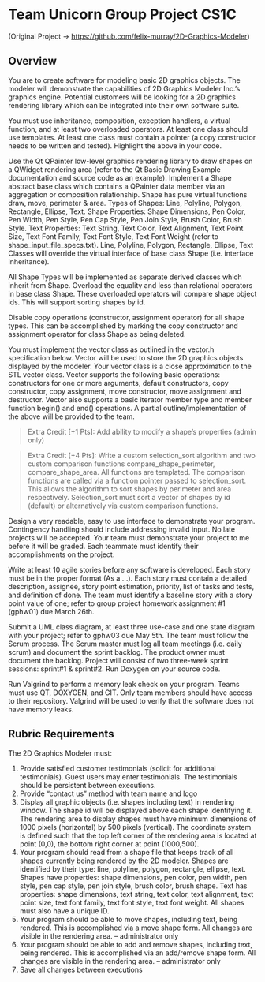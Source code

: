# Team Unicorn Group Project CS1C
(Original Project -> https://github.com/felix-murray/2D-Graphics-Modeler)
## Overview
You are to create software for modeling basic 2D graphics objects. The modeler will demonstrate the capabilities of 2D Graphics Modeler Inc.’s graphics engine. Potential customers will be looking for a 2D graphics rendering library which can be integrated into their own software suite.

You must use inheritance, composition, exception handlers, a virtual function, and at least two overloaded operators. At least one class should use templates. At least one class must contain a pointer (a copy constructor needs to be written and tested). Highlight the above in your code.

Use the Qt QPainter low-level graphics rendering library to draw shapes on a QWidget rendering area (refer to the Qt Basic Drawing Example documentation and source code as an example). Implement a Shape abstract base class which contains a QPainter data member via an aggregation or composition relationship. Shape has pure virtual functions draw, move, perimeter & area. Types of Shapes: Line, Polyline, Polygon, Rectangle, Ellipse, Text. Shape Properties: Shape Dimensions, Pen Color, Pen Width, Pen Style, Pen Cap Style, Pen Join Style, Brush Color, Brush Style. Text Properties: Text String, Text Color, Text Alignment, Text Point Size, Text Font Family, Text Font Style, Text Font Weight (refer to shape_input_file_specs.txt). Line, Polyline, Polygon, Rectangle, Ellipse, Text Classes will override the virtual interface of base class Shape (i.e. interface inheritance).

All Shape Types will be implemented as separate derived classes which inherit from Shape. Overload the equality and less than relational operators in base class Shape. These overloaded operators will compare shape object ids. This will support sorting shapes by id.

Disable copy operations (constructor, assignment operator) for all shape types. This can be accomplished by marking the copy constructor and assignment operator for class Shape as being deleted.


You must implement the vector class as outlined in the vector.h specification below. Vector will be used to store the 2D graphics objects displayed by the modeler. Your vector class is a close approximation to the STL vector class. Vector supports the following basic operations: constructors for one or more arguments, default constructors, copy constructor, copy assignment, move constructor, move assignment and destructor. Vector also supports a basic iterator member type and member function begin() and end() operations. A partial outline/implementation of the above will be provided to the team.

>Extra Credit [+1 Pts]: Add ability to modify a shape’s properties (admin only)

>Extra Credit [+4 Pts]: Write a custom selection_sort algorithm and two custom comparison functions compare_shape_perimeter, compare_shape_area. All functions are templated. The comparison functions are called via a function pointer passed to selection_sort. This allows the algorithm to sort shapes by perimeter and area respectively. Selection_sort must sort a vector of shapes by id (default) or alternatively via custom comparison functions.

Design a very readable, easy to use interface to demonstrate your program. Contingency handling should include addressing invalid input. No late projects will be accepted. Your team must demonstrate your project to me before it will be graded. Each teammate must identify their accomplishments on the project.

Write at least 10 agile stories before any software is developed. Each story must be in the proper format (As a ...). Each story must contain a detailed description, assignee, story point estimation, priority, list of tasks and tests, and definition of done. The team must identify a baseline story with a story point value of one; refer to group project homework assignment #1 (gphw01) due March 26th.

Submit a UML class diagram, at least three use-case and one state diagram with your project; refer to gphw03 due May 5th.
The team must follow the Scrum process. The Scrum master must log all team meetings (i.e. daily scrum) and document the sprint backlog. The product owner must document the backlog. Project will consist of two three-week sprint sessions: sprint#1 & sprint#2.
Run Doxygen on your source code.

Run Valgrind to perform a memory leak check on your program.
Teams must use QT, DOXYGEN, and GIT. Only team members should have access to their repository. Valgrind will be used to verify that the software does not have memory leaks.

## Rubric Requirements

The 2D Graphics Modeler must:
1. Provide satisfied customer testimonials (solicit for additional testimonials). Guest users may enter testimonials. The testimonials should be persistent between executions.
2. Provide “contact us” method with team name and logo
3. Display all graphic objects (i.e. shapes including text) in rendering
window. The shape id will be displayed above each shape identifying it. The rendering area to display shapes must have minimum dimensions of 1000 pixels (horizontal) by 500 pixels (vertical). The coordinate system is defined such that the top left corner of the rendering area is located at point (0,0), the bottom right corner at point (1000,500).
4. Your program should read from a shape file that keeps track of all shapes currently being rendered by the 2D modeler. Shapes are identified by their type: line, polyline, polygon, rectangle, ellipse, text. Shapes have properties: shape dimensions, pen color, pen width, pen style, pen cap style, pen join style, brush color, brush shape. Text has properties: shape dimensions, text string, text color, text alignment, text point size, text font family, text font
style, text font weight. All shapes must also have a unique ID.
5. Your program should be able to move shapes, including text, being rendered. This is accomplished via a move shape form. All changes
are visible in the rendering area. – administrator only
6. Your program should be able to add and remove shapes, including
text, being rendered. This is accomplished via an add/remove shape form. All changes are visible in the rendering area. – administrator only
10. Save all changes between executions

